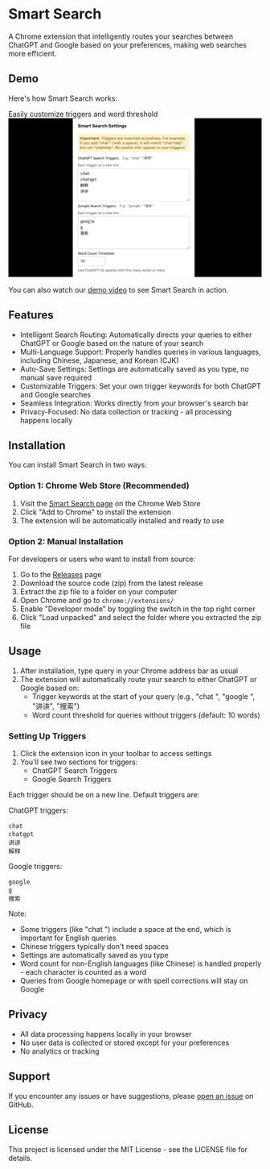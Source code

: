 # Smart Search

A Chrome extension that intelligently routes your searches between ChatGPT and Google based on your preferences, making web searches more efficient.

## Demo

Here's how Smart Search works:

Easily customize triggers and word threshold
![Settings](./assets/screenshot-20241124-225918.png)

You can also watch our [demo video](https://www.youtube.com/watch?v=ELfigx8GHqU) to see Smart Search in action.

## Features

- Intelligent Search Routing: Automatically directs your queries to either ChatGPT or Google based on the nature of your search
- Multi-Language Support: Properly handles queries in various languages, including Chinese, Japanese, and Korean (CJK)
- Auto-Save Settings: Settings are automatically saved as you type, no manual save required
- Customizable Triggers: Set your own trigger keywords for both ChatGPT and Google searches
- Seamless Integration: Works directly from your browser's search bar
- Privacy-Focused: No data collection or tracking - all processing happens locally

## Installation

You can install Smart Search in two ways:

### Option 1: Chrome Web Store (Recommended)

1. Visit the [Smart Search page](https://chromewebstore.google.com/detail/smart-search/afdjfknkcnildioigkobmbjakfnggolp) on the Chrome Web Store
2. Click "Add to Chrome" to install the extension
3. The extension will be automatically installed and ready to use

### Option 2: Manual Installation

For developers or users who want to install from source:

1. Go to the [Releases](https://github.com/irgb/smart-search/tags) page
2. Download the source code (zip) from the latest release
3. Extract the zip file to a folder on your computer
4. Open Chrome and go to `chrome://extensions/`
5. Enable "Developer mode" by toggling the switch in the top right corner
6. Click "Load unpacked" and select the folder where you extracted the zip file

## Usage

1. After installation, type query in your Chrome address bar as usual
2. The extension will automatically route your search to either ChatGPT or Google based on:
   - Trigger keywords at the start of your query (e.g., "chat ", "google ", "讲讲", "搜索")
   - Word count threshold for queries without triggers (default: 10 words)

### Setting Up Triggers

1. Click the extension icon in your toolbar to access settings
2. You'll see two sections for triggers:
   - ChatGPT Search Triggers
   - Google Search Triggers

Each trigger should be on a new line. Default triggers are:

ChatGPT triggers:
```
chat 
chatgpt 
讲讲
解释
```

Google triggers:
```
google 
g 
搜索
```

Note: 
- Some triggers (like "chat ") include a space at the end, which is important for English queries
- Chinese triggers typically don't need spaces
- Settings are automatically saved as you type
- Word count for non-English languages (like Chinese) is handled properly - each character is counted as a word
- Queries from Google homepage or with spell corrections will stay on Google

## Privacy

- All data processing happens locally in your browser
- No user data is collected or stored except for your preferences
- No analytics or tracking

## Support

If you encounter any issues or have suggestions, please [open an issue](https://github.com/irgb/smart-search/issues) on GitHub.

## License

This project is licensed under the MIT License - see the LICENSE file for details.
